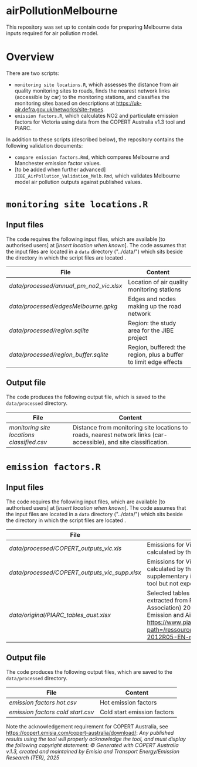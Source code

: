 # airPollutionMelbourne
This repository was set up to contain code for preparing Melbourne data inputs required for air pollution model.

# Overview
There are two scripts:

- `monitoring site locations.R`, which assesses the distance from air quality monitoring sites to roads, finds the nearest network links (accessible by car) to the monitoring stations, and classifies the monitoring sites based on descriptions at https://uk-air.defra.gov.uk/networks/site-types.
- `emission factors.R`, which calculates NO2 and particulate emission factors for Victoria using data from the COPERT Australia v1.3 tool and PIARC.

In addition to these scripts (described below), the repository contains the following validation documents:
- `compare emission factors.Rmd`, which compares Melbourne and Manchester emission factor values.
- [to be added when further advanced] `JIBE_AirPollution_Validation_Melb.Rmd`, which validates Melbourne model air pollution outputs against published values.

# `monitoring site locations.R`

## Input files
The code requires the following input files, which are available [to authorised users] at [*insert location when known*].  The code assumes that the input files are located in a `data` directory ("../data/") which sits beside the directory in which the script files are located .

| File               | Content                                                  |
|--------------------|----------------------------------------------------------|
|*data/processed/annual_pm_no2_vic.xlsx* | Location of air quality monitoring stations |
|*data/processed/edgesMelbourne.gpkg* |Edges and nodes making up the road network |
|*data/processed/region.sqlite* |Region: the study area for the JIBE project    |
|*data/processed/region_buffer.sqlite* |Region, buffered: the region, plus a buffer to limit edge effects |

## Output file
The code produces the following output file, which is saved to the `data/processed` directory.

| File               | Content                                                  |
|--------------------|----------------------------------------------------------|
|*monitoring site locations classified.csv* | Distance from monitoring site locations to roads, nearest network links (car-accessible), and site classification. |

# `emission factors.R`

## Input files
The code requires the following input files, which are available [to authorised users] at [*insert location when known*].  The code assumes that the input files are located in a `data` directory ("../data/") which sits beside the directory in which the script files are located .

| File               | Content                                                  |
|--------------------|----------------------------------------------------------|
|*data/processed/COPERT_outputs_vic.xls* | Emissions for Victoria, 2010 fleet, as calculated by the COPERT Australia v1.3 tool |
|*data/processed/COPERT_outputs_vic_supp.xlsx* | Emissions for Victoria, 2010 fleet, as calculated by the COPERT Australia v1.3 tool - supplementary information extracted from the tool but not exported in the main output file |
|*data/original/PIARC_tables_aust.xlsx* | Selected tables of Australian emissions, extracted from PIARC (World Road Association) 2012, Road Tunnels: Vehicle Emission and Air Demand for Ventilation https://www.piarc.org/en/log-in.htm?path=/ressources/publications/7/16655,WEB-2012R05-EN-revise.pdf|

## Output file
The code produces the following output files, which are saved to the `data/processed` directory.

| File               | Content                                                  |
|--------------------|----------------------------------------------------------|
|*emission factors hot.csv* | Hot emission factors                              |
|*emission factors cold start.csv* | Cold start emission factors                |

Note the acknowledgement requirement for COPERT Australia, see https://copert.emisia.com/copert-australia/download/: *Any published results using the tool will properly acknowledge the tool, and must display the following copyright statement: © Generated with COPERT Australia v.1.3, created and maintained by Emisia and Transport Energy/Emission Research (TER), 2025*
